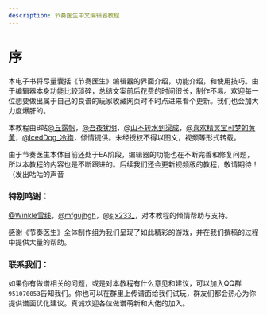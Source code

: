 ```yaml
---
description: 节奏医生中文编辑器教程
---
```


# 序

本电子书将尽量囊括《节奏医生》编辑器的界面介绍，功能介绍，和使用技巧。由于编辑器本身功能比较琐碎，总结文案前后花费的时间很长，制作不易。欢迎每一位想要做出属于自己的良谱的玩家收藏网页时不时点进来看个更新。我们也会加大力度爆肝的。

本教程由B站[@丘露帆](https://space.bilibili.com/365306801)，[@吾夜犹明](https://space.bilibili.com/29219948)，[@山不转水到渠成](https://space.bilibili.com/4870582)，[@喜欢精灵宝可梦的黄黄](https://space.bilibili.com/589687399)，[@IcedDog\_冷狗](https://space.bilibili.com/357428794)，倾情提供。未经授权不得以图文，视频等形式转载。

由于节奏医生本体目前还处于EA阶段，编辑器的功能也在不断完善和修复问题，所以本教程的内容也是不断跟进的。后续我们还会更新视频版的教程，敬请期待！（发出咕咕的声音

### 特别鸣谢：

[@Winkle雪线](https://space.bilibili.com/2198423/)，[@mfgujhgh](https://space.bilibili.com/1369651)，[@sjx233\_](https://space.bilibili.com/36068407)，对本教程的倾情帮助与支持。

感谢《节奏医生》全体制作组为我们呈现了如此精彩的游戏，并在我们撰稿的过程中提供大量的帮助。

### 联系我们：

如果你有做谱相关的问题，或是对本教程有什么意见和建议，可以加入QQ群`951070053`告知我们。你也可以在群里上传谱面给我们试玩，群友们都会热心为你提供谱面优化建议。真诚欢迎各位做谱萌新和大佬的加入。

